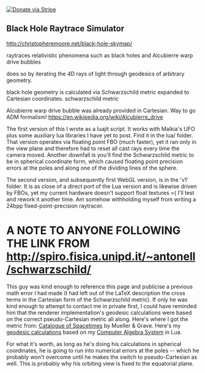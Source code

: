 [![Donate via Stripe](https://img.shields.io/badge/Donate-Stripe-green.svg)](https://buy.stripe.com/00gbJZ0OdcNs9zi288)<br>

## Black Hole Raytrace Simulator

http://christopheremoore.net/black-hole-skymap/

raytraces relativistic phenomena such as black holes and Alcubierre warp drive bubbles

does so by iterating the 4D rays of light through geodesics of arbitrary geometry.

black hole geometry is calculated via Schwarzschild metric expanded to Cartesian coordinates.
schwarzschild metric

Alcubierre warp drive bubble was already provided in Cartesian.  Way to go ADM formalism!
https://en.wikipedia.org/wiki/Alcubierre_drive

The first version of this I wrote as a luajit script.  It works with Malkia's UFO plus some
auxiliary lua libraries I have yet to post.  Find it in the lua/ folder.
That version operates via floating point FBO (much faster), yet it ran only in the view plane
and therefore had to reset all cast rays every time the camera moved.  Another downfall is you'll
find the Schwarzschild metric to be in spherical coordinate form, which caused floating point
precision errors at the poles and along one of the dividing lines of the sphere.

The second version, and subsequently first WebGL version, is in the 'v1' folder.  It is as close
of a direct port of the Lua version and is likewise driven by FBOs, yet my current hardware
doesn't support float textures =( I'll test and rework it another time.  Am somehow withholding
myself from writing a 24bpp fixed-point-precision raytracer.


# A NOTE TO ANYONE FOLLOWING THE LINK FROM http://spiro.fisica.unipd.it/~antonell/schwarzschild/

This guy was kind enough to reference this page and publicise a previous math error I had made (I had left out of the LaTeX description the cross terms in the Cartesian form of the Schwarzschild metric). If only he was kind enough to attempt to contact me in private first, I could have reminded him that the renderer implementation's geodesic calculations were based on the correct pseudo-Cartesian metric all along. Here's where I got the metric from:  [Catalogue of Spacetimes](https://arxiv.org/abs/0904.4184) by Mueller & Grave. Here's my [geodesic calculations](http://christopheremoore.net/symbolic-lua/test-output/Schwarzschild%20-%20Cartesian.html) based on my [Computer Algebra System](http://christopheremoore.net/symbolic-lua) in Lua.

For what it's worth, as long as he's doing his calculations in spherical coordinates, he is going to run into numerical errors at the poles -- which he probably won't overcome until he makes the switch to pseudo-Cartesian as well.  This is probably why his orbiting view is fixed to the equatorial plane.

